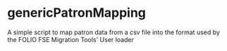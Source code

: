 # genericPatronMapping
A simple script to map patron data from a csv file into the format used by the FOLIO FSE Migration Tools' User loader
